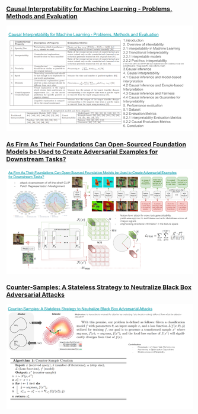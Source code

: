 ### [Causal Interpretability for Machine Learning - Problems, Methods and Evaluation](https://dl.acm.org/doi/pdf/10.1145/3400051.3400058)

![](figures/CIMLPME.png)

### [As Firm As Their Foundations Can Open-Sourced Foundation Models be Used to Create Adversarial Examples for Downstream Tasks?](https://arxiv.org/pdf/2403.12693.pdf)
![](figures/AFATFCOSFMUCAEDT.png)

### [Counter-Samples: A Stateless Strategy to Neutralize Black Box Adversarial Attacks](https://arxiv.org/pdf/2403.10562.pdf)
![](figures/CSASSNBBAA.png)
